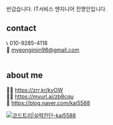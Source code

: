 반갑습니다. IT서비스 엔지니어 진명인입니다.
   
## contact 
📞 010-9285-4118       
📨 myeonginjin98@gmail.com      
<br/>


## about me
💁‍♂️ https://zrr.kr/kyOW   
🙋‍♂️ https://myurl.ai/zb8cqu   
📝 https://blog.naver.com/kai5588   



[![코드트리|실력진단-kai5588](https://banner.codetree.ai/v1/banner/kai5588)](https://www.codetree.ai/profiles/kai5588)

<!--
**myeonginjin/myeonginjin** is a ✨ _special_ ✨ repository because its `README.md` (this file) appears on your GitHub profile.

Here are some ideas to get you started:

- 🔭 I’m currently working on ...
- 🌱 I’m currently learning ...
- 👯 I’m looking to collaborate on ...
- 🤔 I’m looking for help with ...
- 💬 Ask me about ...
- 📫 How to reach me: ...
- 😄 Pronouns: ...
- ⚡ Fun fact: ...
-->
